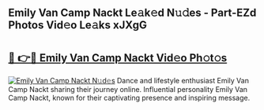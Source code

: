 ## Emily Van Camp Nackt Le𝚊k𝚎d N𝚞𝚍es - Part-EZd Photos Vid𝚎o Le𝚊ks xJXgG

# <h2><a href="http://fba723.evod.top/?m=Emily+Van+Camp+Nackt">🔗 👉🔴 Emily Van Camp Nackt Vid𝚎o Ph𝚘t𝚘s</a></h2>

[![Emily Van Camp Nackt N𝚞d𝚎s](https://i.imgur.com/8V9OHl7.gif)](http://fba723.evod.top/?m=Emily+Van+Camp+Nackt)
Dance and lifestyle enthusiast Emily Van Camp Nackt sharing their journey online. Influential personality Emily Van Camp Nackt, known for their captivating presence and inspiring message. 
